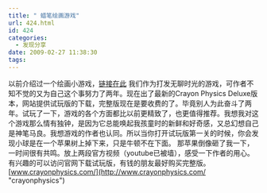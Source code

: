 ```yaml
---
title: " 蜡笔绘画游戏"
url: 424.html
id: 424
categories:
  - 发现分享
date: 2009-02-27 11:38:30
tags:
---
```


以前介绍过一个绘画小游戏，[链接在此](http://www.coletree.com/weblog/2008/213/) [](http://www.coletree.com/weblog/2008/213/ "不无聊的游戏")我们作为打发无聊时光的游戏，可作者不知不觉的又为自己这个事努力了两年。现在出了最新的Crayon Physics Deluxe版本，网站提供试玩版的下载，完整版现在是要收费的了。毕竟别人为此奋斗了两年。试玩了一下，游戏的各个方面都比以前更精致了，也更值得推荐。我想我对这个游戏那么情有独钟，是因为它总能唤起我孩童时的新鲜和好奇感，又总幻想自己是神笔马良。我想游戏的作者也认同。所以当你打开试玩版第一关的时候，你会发现小球是在一个苹果树上掉下来，只是牛顿不在下面。 那苹果倒像砸了我一下，一时间很有共鸣。放上两段官方视频（youtube已被墙），感受一下作者的用心。有兴趣的可以访问官网下载试玩版，有钱的朋友最好购买完整版。[www.crayonphysics.com/](http://www.crayonphysics.com/ "crayonphysics")